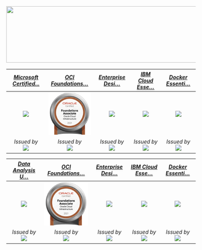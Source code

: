 
<!--
**athulak/athulak** is a ✨ _special_ ✨ repository because its `README.md` (this file) appears on your GitHub profile.

Here are some ideas to get you started:

- 🔭 I’m currently working on ...
- 🌱 I’m currently learning ...
- 👯 I’m looking to collaborate on ...
- 🤔 I’m looking for help with ...
- 💬 Ask me about ...
- 📫 How to reach me: ...
- 😄 Pronouns: ...
- ⚡ Fun fact: ...
-->

<img src="https://github.com/athulak/athulak/raw/master/assets/digital_rain_banner.gif" width="895" height="150"/>

|[*Microsoft Certified...*](https://www.credly.com/badges/4203e615-de6a-4594-b3df-f9e32c330513/public_url "Microsoft Certified: Azure Fundamentals")|[*OCI Foundations…*](https://catalog-education.oracle.com/pls/certview/sharebadge?id=B1DAF90CBBBB1B824BBBC8F95A1F2F03A1AC63D4C1B56CC746D19443AFD5B257 "OCI Foundations 2021 Associate")|[*Enterprise Desi…*](https://www.credly.com/badges/f35df941-bf87-468f-b3bc-8783fb0622e6/public "Enterprise Design Thinking Practitioner")|[*IBM Cloud Esse…*](https://www.credly.com/badges/1e7d3f64-a1eb-460e-b724-503d53b5bfc2/public "IBM Cloud Essentials")|[*Docker Essenti…*](https://www.credly.com/badges/e62ba2f1-8436-4406-8682-593f17bc8a41/public "Docker Essentials")|
|:-------------:|:-------------:|:-------------:|:-------------:|:-------------:|
|[<img src="https://athulak.com/assets/badges/microsoft-certified-azure-fundamentals.png?v2" width="150"/>](https://www.credly.com/badges/4203e615-de6a-4594-b3df-f9e32c330513/public_url "Microsoft Certified: Azure Fundamentals")|[<img src="https://raw.githubusercontent.com/athulak/athulak/master/assets/50_Oracle_Cloud_Infrastructure.png" width="150"/>](https://catalog-education.oracle.com/pls/certview/sharebadge?id=B1DAF90CBBBB1B824BBBC8F95A1F2F03A1AC63D4C1B56CC746D19443AFD5B257 "OCI Foundations 2021 Associate")|[<img src="https://images.credly.com/images/bc08972c-3c7d-4b99-82a0-c94bcca36674/Badges_v8-07_Practitioner.png" width="150"/>](https://www.credly.com/badges/f35df941-bf87-468f-b3bc-8783fb0622e6/public "Enterprise Design Thinking Practitioner")|[<img src="https://images.credly.com/images/92e96a17-8498-4007-9731-9971b5a24571/IBM_Cloud_Essentials_-_Knowledge_Badge.png" width="150"/>](https://www.credly.com/badges/1e7d3f64-a1eb-460e-b724-503d53b5bfc2/public "IBM Cloud Essentials")|[<img src="https://images.credly.com/images/08216781-93cb-4ba1-8110-8eb3401fa8ce/Docker_Essentials_-_ISDN.png" width="150"/>](https://www.credly.com/badges/e62ba2f1-8436-4406-8682-593f17bc8a41/public "Docker Essentials")|
|<i>Issued by</i><br>[<img src="https://athulak.com/assets/badges/issuers_logo/Microsoft_logo.png" width="80">](https://www.microsoft.com/azure "Microsoft")|<i>Issued by</i><br>[<img src="https://athulak.com/assets/badges/issuers_logo/Oracle_logo.svg.png" width="70">](https://www.oracle.com/cloud/ "Oracle")|<i>Issued by</i><br>[<img src="https://athulak.com/assets/badges/issuers_logo/IBM_logo.png" width="35">](https://www.ibm.com "IBM")|<i>Issued by</i><br>[<img src="https://athulak.com/assets/badges/issuers_logo/IBM_logo.png" width="35">](https://www.ibm.com "IBM")|<i>Issued by</i><br>[<img src="https://athulak.com/assets/badges/issuers_logo/IBM_logo.png" width="35">](https://www.ibm.com "IBM")|

|[*Data Analysis U…*](https://www.credly.com/badges/55d3906e-f58e-4c3b-b7d6-b7e05bddb6e4/public_url "Data Analysis Using Python")|[*OCI Foundations…*](https://catalog-education.oracle.com/pls/certview/sharebadge?id=B1DAF90CBBBB1B824BBBC8F95A1F2F03A1AC63D4C1B56CC746D19443AFD5B257 "OCI Foundations 2021 Associate")|[*Enterprise Desi…*](https://www.credly.com/badges/f35df941-bf87-468f-b3bc-8783fb0622e6/public "Enterprise Design Thinking Practitioner")|[*IBM Cloud Esse…*](https://www.credly.com/badges/1e7d3f64-a1eb-460e-b724-503d53b5bfc2/public "IBM Cloud Essentials")|[*Docker Essenti…*](https://www.credly.com/badges/e62ba2f1-8436-4406-8682-593f17bc8a41/public "Docker Essentials")|
|:-------------:|:-------------:|:-------------:|:-------------:|:-------------:|
|[<img src="https://images.credly.com/images/ba34cb1c-4344-43f5-9685-55e2e901c0f0/Data_Analysis_using_Python.png" width="150"/>](https://www.credly.com/badges/55d3906e-f58e-4c3b-b7d6-b7e05bddb6e4/public_url "Data Analysis Using Python")|[<img src="https://raw.githubusercontent.com/athulak/athulak/master/assets/50_Oracle_Cloud_Infrastructure.png" width="150"/>](https://catalog-education.oracle.com/pls/certview/sharebadge?id=B1DAF90CBBBB1B824BBBC8F95A1F2F03A1AC63D4C1B56CC746D19443AFD5B257 "OCI Foundations 2021 Associate")|[<img src="https://images.credly.com/images/bc08972c-3c7d-4b99-82a0-c94bcca36674/Badges_v8-07_Practitioner.png" width="150"/>](https://www.credly.com/badges/f35df941-bf87-468f-b3bc-8783fb0622e6/public "Enterprise Design Thinking Practitioner")|[<img src="https://images.credly.com/images/92e96a17-8498-4007-9731-9971b5a24571/IBM_Cloud_Essentials_-_Knowledge_Badge.png" width="150"/>](https://www.credly.com/badges/1e7d3f64-a1eb-460e-b724-503d53b5bfc2/public "IBM Cloud Essentials")|[<img src="https://images.credly.com/images/08216781-93cb-4ba1-8110-8eb3401fa8ce/Docker_Essentials_-_ISDN.png" width="150"/>](https://www.credly.com/badges/e62ba2f1-8436-4406-8682-593f17bc8a41/public "Docker Essentials")|
|<i>Issued by</i><br>[<img src="https://athulak.com/assets/badges/issuers_logo/IBM_logo.png" width="35">](https://www.ibm.com "IBM")|<i>Issued by</i><br>[<img src="https://athulak.com/assets/badges/issuers_logo/Oracle_logo.svg.png" width="70">](https://www.oracle.com/cloud/ "Oracle")|<i>Issued by</i><br>[<img src="https://athulak.com/assets/badges/issuers_logo/IBM_logo.png" width="35">](https://www.ibm.com "IBM")|<i>Issued by</i><br>[<img src="https://athulak.com/assets/badges/issuers_logo/IBM_logo.png" width="35">](https://www.ibm.com "IBM")|<i>Issued by</i><br>[<img src="https://athulak.com/assets/badges/issuers_logo/IBM_logo.png" width="35">](https://www.ibm.com "IBM")|



